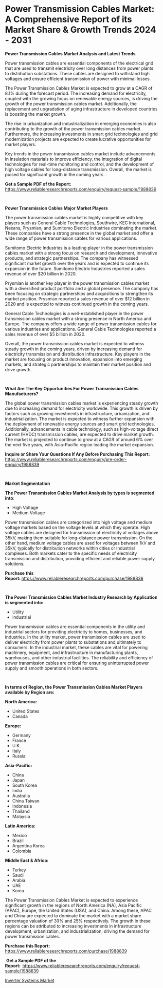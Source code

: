<p><h1>Power Transmission Cables Market: A Comprehensive Report of its Market Share & Growth Trends 2024 - 2031</h1></p><p><strong>Power Transmission Cables Market Analysis and Latest Trends</strong></p>
<p><p>Power transmission cables are essential components of the electrical grid that are used to transmit electricity over long distances from power plants to distribution substations. These cables are designed to withstand high voltages and ensure efficient transmission of power with minimal losses.</p><p>The Power Transmission Cables Market is expected to grow at a CAGR of 8.1% during the forecast period. The increasing demand for electricity, coupled with the growing focus on renewable energy sources, is driving the growth of the power transmission cables market. Additionally, the replacement and upgradation of aging infrastructure in developed countries is boosting the market growth.</p><p>The rise in urbanization and industrialization in emerging economies is also contributing to the growth of the power transmission cables market. Furthermore, the increasing investments in smart grid technologies and grid modernization projects are expected to create lucrative opportunities for market players.</p><p>Key trends in the power transmission cables market include advancements in insulation materials to improve efficiency, the integration of digital technologies for real-time monitoring and control, and the development of high voltage cables for long-distance transmission. Overall, the market is poised for significant growth in the coming years.</p></p>
<p><strong>Get a Sample PDF of the Report:&nbsp;</strong> <a href="https://www.reliableresearchreports.com/enquiry/request-sample/1988839">https://www.reliableresearchreports.com/enquiry/request-sample/1988839</a></p>
<p>&nbsp;</p>
<p><strong>Power Transmission Cables Major Market Players</strong></p>
<p><p>The power transmission cables market is highly competitive with key players such as General Cable Technologies, Southwire, KEC International, Nexans, Prysmian, and Sumitomo Electric Industries dominating the market. These companies have a strong presence in the global market and offer a wide range of power transmission cables for various applications.</p><p>Sumitomo Electric Industries is a leading player in the power transmission cables market with a strong focus on research and development, innovative products, and strategic partnerships. The company has witnessed significant market growth over the years and is expected to continue its expansion in the future. Sumitomo Electric Industries reported a sales revenue of over $20 billion in 2020.</p><p>Prysmian is another key player in the power transmission cables market with a diversified product portfolio and a global presence. The company has been focusing on strategic partnerships and acquisitions to strengthen its market position. Prysmian reported a sales revenue of over $12 billion in 2020 and is expected to witness continued growth in the coming years.</p><p>General Cable Technologies is a well-established player in the power transmission cables market with a strong presence in North America and Europe. The company offers a wide range of power transmission cables for various industries and applications. General Cable Technologies reported a sales revenue of over $5 billion in 2020.</p><p>Overall, the power transmission cables market is expected to witness steady growth in the coming years, driven by increasing demand for electricity transmission and distribution infrastructure. Key players in the market are focusing on product innovation, expansion into emerging markets, and strategic partnerships to maintain their market position and drive growth.</p></p>
<p>&nbsp;</p>
<p><strong>What Are The Key Opportunities For Power Transmission Cables Manufacturers?</strong></p>
<p><p>The global power transmission cables market is experiencing steady growth due to increasing demand for electricity worldwide. This growth is driven by factors such as growing investments in infrastructure, urbanization, and industrialization. The market is expected to witness further expansion with the deployment of renewable energy sources and smart grid technologies. Additionally, advancements in cable technology, such as high-voltage direct current (HVDC) transmission cables, are expected to drive market growth. The market is projected to continue to grow at a CAGR of around 6% over the next five years, with Asia-Pacific region leading the market expansion.</p></p>
<p><strong>Inquire or Share Your Questions If Any Before Purchasing This Report:</strong> <a href="https://www.reliableresearchreports.com/enquiry/pre-order-enquiry/1988839">https://www.reliableresearchreports.com/enquiry/pre-order-enquiry/1988839</a></p>
<p>&nbsp;</p>
<p><strong>Market Segmentation</strong></p>
<p><strong>The Power Transmission Cables Market Analysis by types is segmented into:</strong></p>
<p><ul><li>High Voltage</li><li>Medium Voltage</li></ul></p>
<p><p>Power transmission cables are categorized into high voltage and medium voltage markets based on the voltage levels at which they operate. High voltage cables are designed for transmission of electricity at voltages above 35kV, making them suitable for long-distance power transmission. On the other hand, medium voltage cables are used for voltages between 1kV and 35kV, typically for distribution networks within cities or industrial complexes. Both markets cater to the specific needs of electricity transmission and distribution, providing efficient and reliable power supply solutions.</p></p>
<p><strong>Purchase this Report:&nbsp;</strong><a href="https://www.reliableresearchreports.com/purchase/1988839">https://www.reliableresearchreports.com/purchase/1988839</a></p>
<p>&nbsp;</p>
<p><strong>The Power Transmission Cables Market Industry Research by Application is segmented into:</strong></p>
<p><ul><li>Utility</li><li>Industrial</li></ul></p>
<p><p>Power transmission cables are essential components in the utility and industrial sectors for providing electricity to homes, businesses, and industries. In the utility market, power transmission cables are used to deliver electricity from power plants to substations and ultimately to consumers. In the industrial market, these cables are vital for powering machinery, equipment, and infrastructure in manufacturing plants, warehouses, and other industrial facilities. The reliability and efficiency of power transmission cables are critical for ensuring uninterrupted power supply and smooth operations in both sectors.</p></p>
<p>&nbsp;</p>
<p><strong>In terms of Region, the Power Transmission Cables Market Players available by Region are:</strong></p>
<p>
    <p> <strong> North America: </strong>
        <ul>
            <li>United States</li>
            <li>Canada</li>
        </ul>
        </p> 
    <p> <strong> Europe: </strong>
        <ul>
            <li>Germany</li>
            <li>France</li>
            <li>U.K.</li>
            <li>Italy</li>
            <li>Russia</li>
        </ul>
        </p> 
    <p> <strong> Asia-Pacific: </strong>
        <ul>
            <li>China</li>
            <li>Japan</li>
            <li>South Korea</li>
            <li>India</li>
            <li>Australia</li>
            <li>China Taiwan</li>
            <li>Indonesia</li>
            <li>Thailand</li>
            <li>Malaysia</li>
        </ul>
        </p> 
    <p> <strong> Latin America: </strong>
        <ul>
            <li>Mexico</li>
            <li>Brazil</li>
            <li>Argentina Korea</li>
            <li>Colombia</li>
        </ul>
        </p> 
    <p> <strong> Middle East & Africa: </strong>
        <ul>
            <li>Turkey</li>
            <li>Saudi</li>
            <li>Arabia</li>
            <li>UAE</li>
            <li>Korea</li>
        </ul>
    </p>
    </p>
<p><p>The Power Transmission Cables Market is expected to experience significant growth in the regions of North America (NA), Asia Pacific (APAC), Europe, the United States (USA), and China. Among these, APAC and China are expected to dominate the market with a market share percentage valuation of 30% and 25% respectively. The growth in these regions can be attributed to increasing investments in infrastructure development, urbanization, and industrialization, driving the demand for power transmission cables.</p></p>
<p><strong>Purchase this Report: </strong><a href="https://www.reliableresearchreports.com/purchase/1988839">https://www.reliableresearchreports.com/purchase/1988839</a></p>
<p>&nbsp;<strong>Get a Sample PDF of the Report:&nbsp;&nbsp;</strong><a href="https://www.reliableresearchreports.com/enquiry/request-sample/1988839">https://www.reliableresearchreports.com/enquiry/request-sample/1988839</a></p>
<p><strong></strong></p>
<p><p><a href="https://github.com/WillieWoodard/Market-Research-Report-List-4/blob/main/inverter-systems-market.md">Inverter Systems Market</a></p></p>
